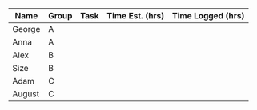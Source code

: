 | Name    | Group | Task                  | Time Est. (hrs) | Time Logged (hrs) |
|---------|-------|------------------------|------------------|--------------------|
| George  | A     |                        |                  |                    |
| Anna    | A     |                        |                  |                    |
| Alex    | B     |                        |                  |                    |
| Size    | B     |                        |                  |                    |
| Adam    | C     |                        |                  |                    |
| August  | C     |                        |                  |                    |
